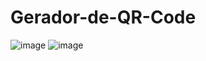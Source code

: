 # Gerador-de-QR-Code
![image](https://github.com/Pedroolcs/Gerador-de-QR-Code/assets/93851079/613f82fa-cc39-4e0f-aa0a-bae8a0c18da5)
![image](https://github.com/Pedroolcs/Gerador-de-QR-Code/assets/93851079/ea8af2a3-c4fc-4ffb-bf6b-222e08b4e048)
